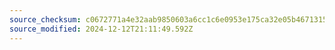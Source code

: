 ```yaml
---
source_checksum: c0672771a4e32aab9850603a6cc1c6e0953e175ca32e05b467131597b13b30f6
source_modified: 2024-12-12T21:11:49.592Z
---
```


